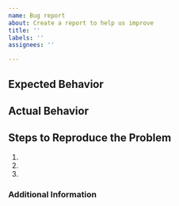 ```yaml
---
name: Bug report
about: Create a report to help us improve
title: ''
labels: ''
assignees: ''

---
```


## Expected Behavior
<!-- Briefly describe what you expect to happen -->

## Actual Behavior
<!-- Briefly describe what is actually happening -->

## Steps to Reproduce the Problem
<!-- How can a maintainer reproduce this issue (be detailed) -->

1. <!-- First Step -->
2. <!-- Second Step -->
3. <!-- and so on… -->

### Additional Information
<!-- Any additional information, configuration or data that might be necessary to reproduce the issue. -->
